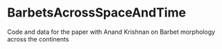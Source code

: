 # BarbetsAcrossSpaceAndTime
Code and data for the paper with Anand Krishnan on Barbet morphology across the continents
